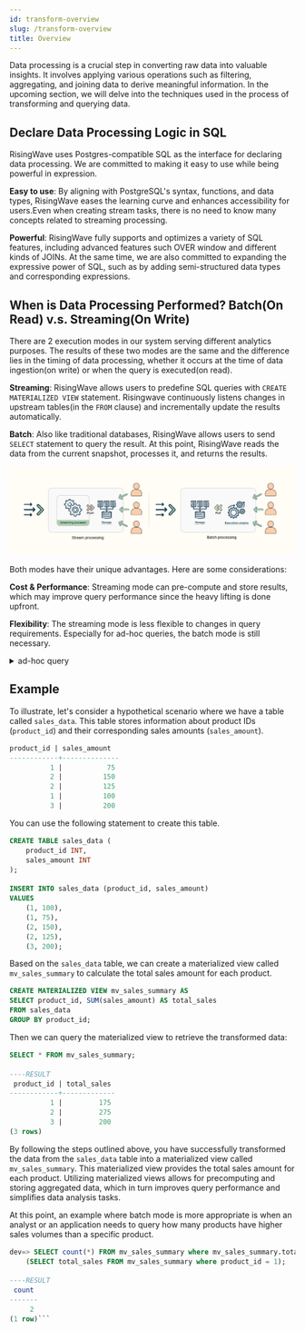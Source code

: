 ```yaml
---
id: transform-overview
slug: /transform-overview
title: Overview
---
```

<head>
  <link rel="canonical" href="https://docs.risingwave.com/docs/current/transform-overview/" />
</head>

Data processing is a crucial step in converting raw data into valuable insights. It involves applying various operations such as filtering, aggregating, and joining data to derive meaningful information. In the upcoming section, we will delve into the techniques used in the process of transforming and querying data.

## Declare Data Processing Logic in SQL
RisingWave uses Postgres-compatible SQL as the interface for declaring data processing. We are committed to making it easy to use while being powerful in expression.

**Easy to use**: By aligning with PostgreSQL's syntax, functions, and data types, RisingWave eases the learning curve and enhances accessibility for users.Even when creating stream tasks, there is no need to know many concepts related to streaming processing.

**Powerful**: RisingWave fully supports and optimizes a variety of SQL features, including advanced features such OVER window and different kinds of JOINs. At the same time, we are also committed to expanding the expressive power of SQL, such as by adding semi-structured data types and corresponding expressions.

## When is Data Processing Performed? Batch(On Read) v.s. Streaming(On Write)

There are 2 execution modes in our system serving different analytics purposes. The results of these two modes are the same and the difference lies in the timing of data processing, whether it occurs at the time of data ingestion(on write) or when the query is executed(on read).

**Streaming**: RisingWave allows users to predefine SQL queries with `CREATE MATERIALIZED VIEW` statement. Risingwave continuously listens changes in upstream tables(in the `FROM` clause) and incrementally update the results automatically.

**Batch**: Also like traditional databases, RisingWave allows users to send `SELECT` statement to query the result. At this point, RisingWave reads the data from the current snapshot, processes it, and returns the results.

![Stream processing v.s. batch processing](../images/stream_processing_vs_batch_processing.png)


Both modes have their unique advantages. Here are some considerations:

**Cost & Performance**: Streaming mode can pre-compute and store results, which may improve query performance since the heavy lifting is done upfront. 

**Flexibility**: The streaming mode is less flexible to changes in query requirements. Especially for ad-hoc queries, the batch mode is still necessary.

<details>
<summary>ad-hoc query</summary>
An ad-hoc query refers to a query that is created on-the-fly to fulfill immediate and specific information needs. Unlike predefined queries, ad-hoc queries are generated in real-time based on your current requirements. They are commonly used in data analysis, decision-making, and exploratory data tasks, where flexibility and quick access to information are crucial..
</details>


## Example

To illustrate, let's consider a hypothetical scenario where we have a table called `sales_data`. This table stores information about product IDs (`product_id`) and their corresponding sales amounts (`sales_amount`).

```sql title="sales_data"
product_id | sales_amount 
------------+--------------
          1 |           75
          2 |          150
          2 |          125
          1 |          100
          3 |          200
```

You can use the following statement to create this table.

```sql title="Create table and insert data"
CREATE TABLE sales_data (
    product_id INT,
    sales_amount INT
);

INSERT INTO sales_data (product_id, sales_amount) 
VALUES 
    (1, 100),
    (1, 75),
    (2, 150),
    (2, 125),
    (3, 200);
```

Based on the `sales_data` table, we can create a materialized view called `mv_sales_summary` to calculate the total sales amount for each product.


```sql
CREATE MATERIALIZED VIEW mv_sales_summary AS
SELECT product_id, SUM(sales_amount) AS total_sales
FROM sales_data
GROUP BY product_id;
```

Then we can query the materialized view to retrieve the transformed data:

```sql
SELECT * FROM mv_sales_summary;

----RESULT
 product_id | total_sales 
------------+-------------
          1 |         175
          2 |         275
          3 |         200
(3 rows)
```

By following the steps outlined above, you have successfully transformed the data from the `sales_data` table into a materialized view called `mv_sales_summary`. This materialized view provides the total sales amount for each product. Utilizing materialized views allows for precomputing and storing aggregated data, which in turn improves query performance and simplifies data analysis tasks.

At this point, an example where batch mode is more appropriate is when an analyst or an application needs to query how many products have higher sales volumes than a specific product.

```sql
dev=> SELECT count(*) FROM mv_sales_summary where mv_sales_summary.total_sales >
    (SELECT total_sales FROM mv_sales_summary where product_id = 1);

----RESULT
 count
-------
     2
(1 row)```